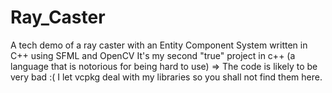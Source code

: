 # Ray_Caster
A tech demo of a ray caster with an Entity Component System written in C++ using SFML and OpenCV
It's my second "true" project in c++ (a language that is notorious for being hard to use) => The code is likely to be very bad :(
I let vcpkg deal with my libraries so you shall not find them here.
